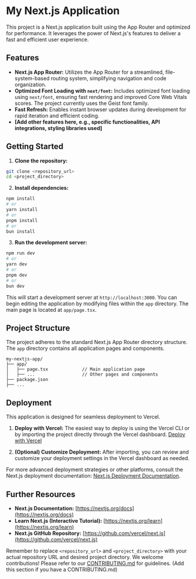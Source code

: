 # My Next.js Application

This project is a Next.js application built using the App Router and optimized for performance. It leverages the power of Next.js's features to deliver a fast and efficient user experience.

## Features

* **Next.js App Router:**  Utilizes the App Router for a streamlined, file-system-based routing system, simplifying navigation and code organization.
* **Optimized Font Loading with `next/font`:**  Includes optimized font loading using `next/font`, ensuring fast rendering and improved Core Web Vitals scores.  The project currently uses the Geist font family.
* **Fast Refresh:** Enables instant browser updates during development for rapid iteration and efficient coding.
* **[Add other features here, e.g., specific functionalities, API integrations, styling libraries used]**


## Getting Started

1. **Clone the repository:**

```bash
git clone <repository_url>
cd <project_directory>
```

2. **Install dependencies:**

```bash
npm install
# or
yarn install
# or
pnpm install
# or
bun install
```

3. **Run the development server:**

```bash
npm run dev
# or
yarn dev
# or
pnpm dev
# or
bun dev
```

This will start a development server at `http://localhost:3000`.  You can begin editing the application by modifying files within the `app` directory.  The main page is located at `app/page.tsx`.

## Project Structure

The project adheres to the standard Next.js App Router directory structure.  The `app` directory contains all application pages and components.

```
my-nextjs-app/
├── app/
│   ├── page.tsx             // Main application page
│   ├── ...                  // Other pages and components
├── package.json
├── ...
```


## Deployment

This application is designed for seamless deployment to Vercel.

1. **Deploy with Vercel:**  The easiest way to deploy is using the Vercel CLI or by importing the project directly through the Vercel dashboard.  [Deploy with Vercel](https://vercel.com/import?utm_source=github&utm_medium=readme&utm_campaign=next-app-readme)

2. **(Optional) Customize Deployment:** After importing, you can review and customize your deployment settings in the Vercel dashboard as needed.

For more advanced deployment strategies or other platforms, consult the Next.js deployment documentation: [Next.js Deployment Documentation](https://nextjs.org/docs/app/building-your-application/deploying).

## Further Resources

* **Next.js Documentation:** [https://nextjs.org/docs](https://nextjs.org/docs)
* **Learn Next.js (Interactive Tutorial):** [https://nextjs.org/learn](https://nextjs.org/learn)
* **Next.js GitHub Repository:** [https://github.com/vercel/next.js](https://github.com/vercel/next.js)


Remember to replace `<repository_url>` and `<project_directory>` with your actual repository URL and desired project directory.  We welcome contributions!  Please refer to our [CONTRIBUTING.md](CONTRIBUTING.md) for guidelines. (Add this section if you have a CONTRIBUTING.md)

